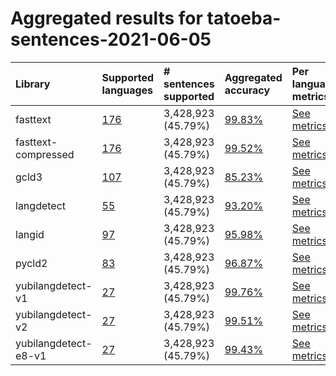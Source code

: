 # Aggregated results for tatoeba-sentences-2021-06-05

| Library              | Supported languages                                                                                                                                                                         | # sentences supported   | Aggregated accuracy                                                                                                                                                         | Per language metrics                                                                                                                                                                                  |
|:---------------------|:--------------------------------------------------------------------------------------------------------------------------------------------------------------------------------------------|:------------------------|:----------------------------------------------------------------------------------------------------------------------------------------------------------------------------|:------------------------------------------------------------------------------------------------------------------------------------------------------------------------------------------------------|
| fasttext             | [176](https://github.com/Yubi2Community/YubiAI/tree/benchmark/benchmark/results/tatoeba-sentences-2021-06-05/fasttext/classification_performance_latn.md#supported-languages)            | 3,428,923 (45.79%)      | [99.83%](https://github.com/Yubi2Community/YubiAI/tree/benchmark/benchmark/results/tatoeba-sentences-2021-06-05/fasttext/classification_performance_latn.md)             | [See metrics](https://github.com/Yubi2Community/YubiAI/tree/benchmark/benchmark/results/tatoeba-sentences-2021-06-05/fasttext/classification_performance_latn.md#metrics-per-language)             |
| fasttext-compressed  | [176](https://github.com/Yubi2Community/YubiAI/tree/benchmark/benchmark/results/tatoeba-sentences-2021-06-05/fasttext-compressed/classification_performance_latn.md#supported-languages) | 3,428,923 (45.79%)      | [99.52%](https://github.com/Yubi2Community/YubiAI/tree/benchmark/benchmark/results/tatoeba-sentences-2021-06-05/fasttext-compressed/classification_performance_latn.md)  | [See metrics](https://github.com/Yubi2Community/YubiAI/tree/benchmark/benchmark/results/tatoeba-sentences-2021-06-05/fasttext-compressed/classification_performance_latn.md#metrics-per-language)  |
| gcld3                | [107](https://github.com/Yubi2Community/YubiAI/tree/benchmark/benchmark/results/tatoeba-sentences-2021-06-05/gcld3/classification_performance_latn.md#supported-languages)               | 3,428,923 (45.79%)      | [85.23%](https://github.com/Yubi2Community/YubiAI/tree/benchmark/benchmark/results/tatoeba-sentences-2021-06-05/gcld3/classification_performance_latn.md)                | [See metrics](https://github.com/Yubi2Community/YubiAI/tree/benchmark/benchmark/results/tatoeba-sentences-2021-06-05/gcld3/classification_performance_latn.md#metrics-per-language)                |
| langdetect           | [55](https://github.com/Yubi2Community/YubiAI/tree/benchmark/benchmark/results/tatoeba-sentences-2021-06-05/langdetect/classification_performance_latn.md#supported-languages)           | 3,428,923 (45.79%)      | [93.20%](https://github.com/Yubi2Community/YubiAI/tree/benchmark/benchmark/results/tatoeba-sentences-2021-06-05/langdetect/classification_performance_latn.md)           | [See metrics](https://github.com/Yubi2Community/YubiAI/tree/benchmark/benchmark/results/tatoeba-sentences-2021-06-05/langdetect/classification_performance_latn.md#metrics-per-language)           |
| langid               | [97](https://github.com/Yubi2Community/YubiAI/tree/benchmark/benchmark/results/tatoeba-sentences-2021-06-05/langid/classification_performance_latn.md#supported-languages)               | 3,428,923 (45.79%)      | [95.98%](https://github.com/Yubi2Community/YubiAI/tree/benchmark/benchmark/results/tatoeba-sentences-2021-06-05/langid/classification_performance_latn.md)               | [See metrics](https://github.com/Yubi2Community/YubiAI/tree/benchmark/benchmark/results/tatoeba-sentences-2021-06-05/langid/classification_performance_latn.md#metrics-per-language)               |
| pycld2               | [83](https://github.com/Yubi2Community/YubiAI/tree/benchmark/benchmark/results/tatoeba-sentences-2021-06-05/pycld2/classification_performance_latn.md#supported-languages)               | 3,428,923 (45.79%)      | [96.87%](https://github.com/Yubi2Community/YubiAI/tree/benchmark/benchmark/results/tatoeba-sentences-2021-06-05/pycld2/classification_performance_latn.md)               | [See metrics](https://github.com/Yubi2Community/YubiAI/tree/benchmark/benchmark/results/tatoeba-sentences-2021-06-05/pycld2/classification_performance_latn.md#metrics-per-language)               |
| yubilangdetect-v1    | [27](https://github.com/Yubi2Community/YubiAI/tree/benchmark/benchmark/results/tatoeba-sentences-2021-06-05/yubilangdetect-v1/classification_performance_latn.md#supported-languages)    | 3,428,923 (45.79%)      | [99.76%](https://github.com/Yubi2Community/YubiAI/tree/benchmark/benchmark/results/tatoeba-sentences-2021-06-05/yubilangdetect-v1/classification_performance_latn.md)    | [See metrics](https://github.com/Yubi2Community/YubiAI/tree/benchmark/benchmark/results/tatoeba-sentences-2021-06-05/yubilangdetect-v1/classification_performance_latn.md#metrics-per-language)    |
| yubilangdetect-v2    | [27](https://github.com/Yubi2Community/YubiAI/tree/benchmark/benchmark/results/tatoeba-sentences-2021-06-05/yubilangdetect-v2/classification_performance_latn.md#supported-languages)    | 3,428,923 (45.79%)      | [99.51%](https://github.com/Yubi2Community/YubiAI/tree/benchmark/benchmark/results/tatoeba-sentences-2021-06-05/yubilangdetect-v2/classification_performance_latn.md)    | [See metrics](https://github.com/Yubi2Community/YubiAI/tree/benchmark/benchmark/results/tatoeba-sentences-2021-06-05/yubilangdetect-v2/classification_performance_latn.md#metrics-per-language)    |
| yubilangdetect-e8-v1 | [27](https://github.com/Yubi2Community/YubiAI/tree/benchmark/benchmark/results/tatoeba-sentences-2021-06-05/yubilangdetect-e8-v1/classification_performance_latn.md#supported-languages) | 3,428,923 (45.79%)      | [99.43%](https://github.com/Yubi2Community/YubiAI/tree/benchmark/benchmark/results/tatoeba-sentences-2021-06-05/yubilangdetect-e8-v1/classification_performance_latn.md) | [See metrics](https://github.com/Yubi2Community/YubiAI/tree/benchmark/benchmark/results/tatoeba-sentences-2021-06-05/yubilangdetect-e8-v1/classification_performance_latn.md#metrics-per-language) |